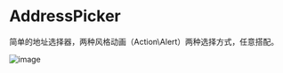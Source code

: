 # AddressPicker
简单的地址选择器，两种风格动画（Action\Alert）两种选择方式，任意搭配。

![image](https://github.com/chneyu90/AddressPicker/blob/master/demo.gif) 
